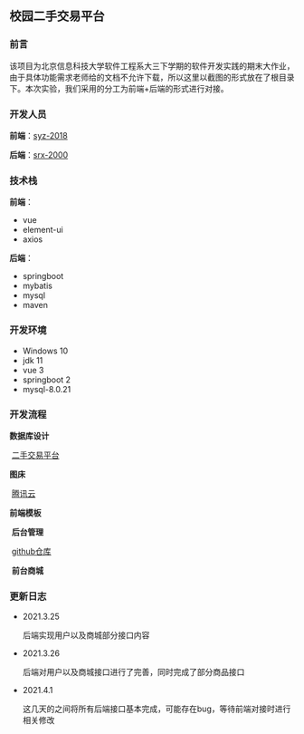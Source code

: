 ## 校园二手交易平台

### 前言

​	该项目为北京信息科技大学软件工程系大三下学期的软件开发实践的期末大作业，由于具体功能需求老师给的文档不允许下载，所以这里以截图的形式放在了根目录下。本次实验，我们采用的分工为前端+后端的形式进行对接。

### 开发人员

**前端**：[syz-2018](https://github.com/huoyanlieniao)

**后端**：[srx-2000](https://github.com/srx-2000)

### 技术栈

**前端**：

* vue
* element-ui
* axios

**后端**：

* springboot
* mybatis
* mysql
* maven

### 开发环境

- Windows 10
- jdk 11
- vue 3
- springboot 2
- mysql-8.0.21

### 开发流程

**数据库设计**

​	[二手交易平台](https://docs.qq.com/sheet/DTXROeXZyU0R6b0Zq)

**图床**

​	[腾讯云](https://cloud.tencent.com/solution/cos-data-processing)

**前端模板**

​	**后台管理**

​		[github仓库](https://github.com/lin-xin/vue-manage-system)

​	**前台商城**

### 更新日志

* 2021.3.25

  后端实现用户以及商城部分接口内容
  
* 2021.3.26

  后端对用户以及商城接口进行了完善，同时完成了部分商品接口
  
* 2021.4.1

  这几天的之间将所有后端接口基本完成，可能存在bug，等待前端对接时进行相关修改